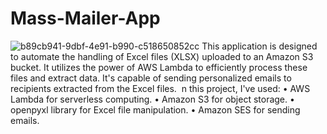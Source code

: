 # Mass-Mailer-App
![b89cb941-9dbf-4e91-b990-c518650852cc](https://github.com/abhishekgole004/Mass-Mailer-App/assets/67192873/37e45181-e1a3-4b17-9ec5-16675a78993a)
This application is designed to automate the handling of Excel files (XLSX) uploaded to an Amazon S3 bucket. It utilizes the power of AWS Lambda to efficiently process these files and extract data. It's capable of sending personalized emails to recipients extracted from the Excel files. 
n this project, I've used:
	•	AWS Lambda for serverless computing.
	•	Amazon S3 for object storage.
	•	openpyxl library for Excel file manipulation.
	•	Amazon SES for sending emails.
